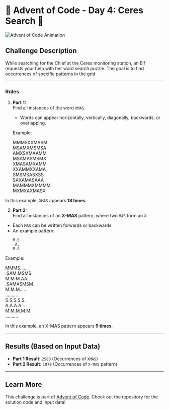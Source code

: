 # 🎄 Advent of Code - Day 4: Ceres Search 🎄

![Advent of Code Animation](https://media.giphy.com/media/12zV7u6Bh0vHpu/giphy.gif)

## Challenge Description

While searching for the Chief at the Ceres monitoring station, an Elf requests your help with her word search puzzle. The goal is to find occurrences of specific patterns in the grid.

---

### Rules

1. **Part 1:**  
   Find all instances of the word `XMAS`.

    - Words can appear horizontally, vertically, diagonally, backwards, or overlapping.

    Example:

    MMMSXXMASM <br/>
    MSAMXMSMSA <br/>
    AMXSXMAAMM <br/>
    MSAMASMSMX <br/>
    XMASAMXAMM <br/>
    XXAMMXXAMA <br/>
    SMSMSASXSS <br/>
    SAXAMASAAA <br/>
    MAMMMXMMMM <br/>
    MXMXAXMASX

In this example, `XMAS` appears **18 times**.

2. **Part 2:**  
   Find all instances of an **X-MAS** pattern, where two `MAS` form an `X`.

-   Each `MAS` can be written forwards or backwards.
-   An example pattern:
    ```
    M.S
    .A.
    M.S
    ```

Example:

MMMS...... <br/>
.SAM.MSMS. <br/>
M.M.M.AA.. <br/>
.SAMASMSM. <br/>
M.M.M..... <br/>
.......... <br/>
S.S.S.S.S. <br/>
A.A.A.A... <br/>
M.M.M.M.M. <br/>
..........

In this example, an X-MAS pattern appears **9 times**.

---

## Results (Based on Input Data)

-   **Part 1 Result:** `2583` (Occurrences of `XMAS`)
-   **Part 2 Result:** `1978` (Occurrences of `X-MAS` pattern)

---

## Learn More

This challenge is part of [Advent of Code](https://adventofcode.com/). Check out the repository for the solution code and input data!
